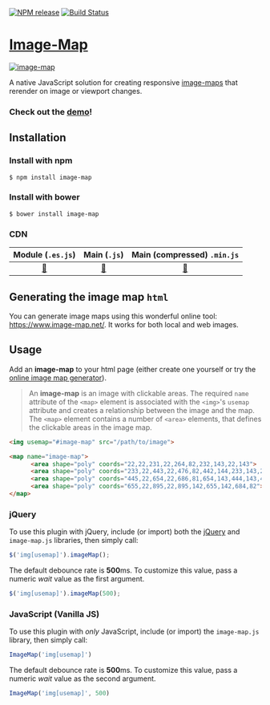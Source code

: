 [![NPM release](https://img.shields.io/npm/v/image-map.svg)](https://www.npmjs.com/package/image-map)
[![Build Status](https://travis-ci.org/clarketm/image-map.svg?branch=master)](https://travis-ci.org/clarketm/image-map)

# [Image-Map](https://www.travismclarke.com/imagemap/)

[![image-map](https://www.travismclarke.com/imagemap/image-map-yellow.png "image-map")](https://www.travismclarke.com/imagemap/)

A native JavaScript solution for creating responsive [image-maps](https://en.wikipedia.org/wiki/Image_map) that rerender on image or viewport changes.

### Check out the **[demo](https://www.travismclarke.com/imagemap/)**!

## Installation

### Install with npm
```shell
$ npm install image-map
```

### Install with bower
```shell
$ bower install image-map
```

### CDN
|                        Module (`.es.js`)                  |                        Main (`.js`)                    |                        Main (compressed) `.min.js`         |
| :-------------------------------------------------------: | :----------------------------------------------------: | :--------------------------------------------------------: |
| [🔗](https://unpkg.com/image-map/dist/image-map.es.js)    | [🔗](https://unpkg.com/image-map/dist/image-map.js)    | [🔗](https://unpkg.com/image-map/dist/image-map.min.js)    |

## Generating the image map `html`
You can generate image maps using this wonderful online tool: https://www.image-map.net/. It works for both local and web images.

## Usage
Add an **image-map** to your html page (either create one yourself or try the [online image map generator](https://www.image-map.net/)).
> An **image-map** is an image with clickable areas. The required `name` attribute of the `<map>` element is associated with the `<img>`'s `usemap` attribute and creates a relationship between the image and the map. The `<map>` element contains a number of `<area>` elements, that defines the clickable areas in the image map.

```html
<img usemap="#image-map" src="/path/to/image">

<map name="image-map">
      <area shape="poly" coords="22,22,231,22,264,82,232,143,22,143">
      <area shape="poly" coords="233,22,443,22,476,82,442,144,233,143,264,82">
      <area shape="poly" coords="445,22,654,22,686,81,654,143,444,143,475,82">
      <area shape="poly" coords="655,22,895,22,895,142,655,142,684,82">
</map>
```

### jQuery
To use this plugin with jQuery, include (or import) both the [jQuery](https://jquery.com/) and `image-map.js` libraries, then simply call:
```js
$('img[usemap]').imageMap();
```

The default debounce rate is **500**ms. To customize this value, pass a numeric *wait* value as the first argument.
```js
$('img[usemap]').imageMap(500);
```

### JavaScript (Vanilla JS)
To use this plugin with *only* JavaScript, include (or import) the `image-map.js` library, then simply call:
```js
ImageMap('img[usemap]')
```

The default debounce rate is **500**ms. To customize this value, pass a numeric *wait* value as the second argument.
```js
ImageMap('img[usemap]', 500)
```
